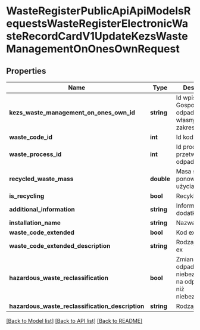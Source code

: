 # WasteRegisterPublicApiApiModelsRequestsWasteRegisterElectronicWasteRecordCardV1UpdateKezsWasteManagementOnOnesOwnRequest

## Properties
Name | Type | Description | Notes
------------ | ------------- | ------------- | -------------
**kezs_waste_management_on_ones_own_id** | **string** | Id wpisu Gospodarowanie odpadami we własnym zakresie | [optional] 
**waste_code_id** | **int** | Id kodu odpadu | [optional] 
**waste_process_id** | **int** | Id procesu przetwarzania odpadów | [optional] 
**recycled_waste_mass** | **double** | Masa sprzętu do ponownego użycia | [optional] 
**is_recycling** | **bool** | Recykling | [optional] 
**additional_information** | **string** | Informacje dodatkowe | [optional] 
**installation_name** | **string** | Nazwa instalacji | [optional] 
**waste_code_extended** | **bool** | Kod ex | [optional] 
**waste_code_extended_description** | **string** | Rodzaj odpadu ex | [optional] 
**hazardous_waste_reclassification** | **bool** | Zmiana statusu odpadów niebezpiecznych na odpady inne niż niebezpieczne | [optional] 
**hazardous_waste_reclassification_description** | **string** | Rodzaj odpadu | [optional] 

[[Back to Model list]](../README.md#documentation-for-models) [[Back to API list]](../README.md#documentation-for-api-endpoints) [[Back to README]](../README.md)


